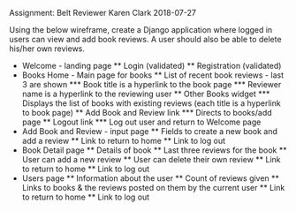 Assignment: Belt Reviewer
Karen Clark
2018-07-27

Using the below wireframe, create a Django application where logged in users can view and add book reviews. A user should also be able to delete his/her own reviews.

* Welcome - landing page
** Login (validated)
** Registration (validated)
* Books Home - Main page for books
** List of recent book reviews - last 3 are shown
*** Book title is a hyperlink to the book page
*** Reviewer name is a hyperlink to the reviewing user
** Other Books widget
*** Displays the list of books with existing reviews (each title is a hyperlink to book page)
** Add Book and Review link
*** Directs to books/add page
** Logout link
*** Log out user and return to Welcome page
* Add Book and Review - input page
** Fields to create a new book and add a review
** Link to return to home
** Link to log out
* Book Detail page
** Details of book
** Last three reviews for the book
** User can add a new review
** User can delete their own review
** Link to return to home
** Link to log out
* Users page
** Information about the user
** Count of reviews given
** Links to books & the reviews posted on them by the current user
** Link to return to home
** Link to log out
